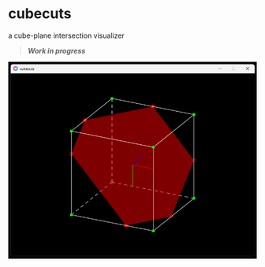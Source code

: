 # cubecuts
a cube-plane intersection visualizer

> ***Work in progress***

![screenshot](screenshot.png)
